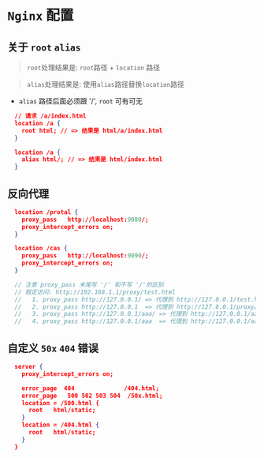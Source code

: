 

# `Nginx` 配置

## 关于 `root` `alias`
> `root`处理结果是: `root`路径 + `location` 路径

> `alias`处理结果是: 使用`alias`路径替换`location`路径

+ `alias` 路径后面必须跟 '/', `root` 可有可无

```json
  // 请求 /a/index.html
  location /a {
    root html; // => 结果是 html/a/index.html
  }

  location /a {
    alias html/; // => 结果是 html/index.html
  }

```


## 反向代理

```json
  location /protal {
    proxy_pass   http://localhost:9080/;
    proxy_intercept_errors on;
  }

  location /cas {
    proxy_pass   http://localhost:9090/;
    proxy_intercept_errors on;
  }
```
```javaScript
  // 注意 proxy_pass 末尾写 '/' 和不写 '/'的区别
  // 假定访问: http://192.168.1.1/proxy/test.html
  //   1. proxy_pass http://127.0.0.1/ => 代理到 http://127.0.0.1/test.html
  //   2. proxy_pass http://127.0.0.1  => 代理到 http://127.0.0.1/proxy/test.html
  //   3. proxy_pass http://127.0.0.1/aaa/ => 代理到 http://127.0.0.1/aaa/test.html
  //   4. proxy_pass http://127.0.0.1/aaa  => 代理到 http://127.0.0.1/aaatest.html
```

## 自定义 `50x` `404` 错误

```json
  server {
    proxy_intercept_errors on;

    error_page  404              /404.html;
    error_page   500 502 503 504  /50x.html;
    location = /500.html {
      root   html/static;
    }
    location = /404.html {
      root   html/static;
    }
  }
```